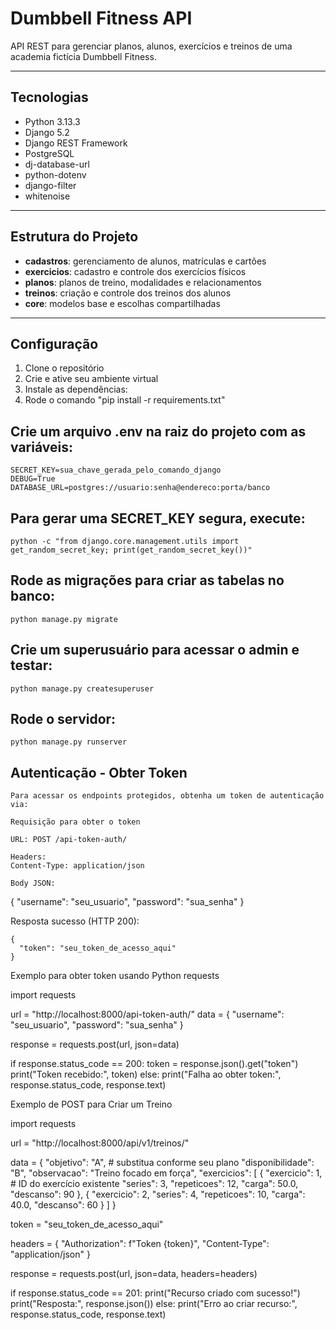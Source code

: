 # Dumbbell Fitness API

API REST para gerenciar planos, alunos, exercícios e treinos de uma academia fictícia Dumbbell Fitness.

---

## Tecnologias

- Python 3.13.3
- Django 5.2
- Django REST Framework
- PostgreSQL
- dj-database-url
- python-dotenv
- django-filter
- whitenoise

---

## Estrutura do Projeto

- **cadastros**: gerenciamento de alunos, matrículas e cartões
- **exercicios**: cadastro e controle dos exercícios físicos
- **planos**: planos de treino, modalidades e relacionamentos
- **treinos**: criação e controle dos treinos dos alunos
- **core**: modelos base e escolhas compartilhadas

---

## Configuração

1. Clone o repositório
2. Crie e ative seu ambiente virtual
3. Instale as dependências:
4. Rode o comando "pip install -r requirements.txt"

## Crie um arquivo .env na raiz do projeto com as variáveis:

    SECRET_KEY=sua_chave_gerada_pelo_comando_django
    DEBUG=True
    DATABASE_URL=postgres://usuario:senha@endereco:porta/banco

## Para gerar uma SECRET_KEY segura, execute:

    python -c "from django.core.management.utils import get_random_secret_key; print(get_random_secret_key())"

## Rode as migrações para criar as tabelas no banco:

    python manage.py migrate

## Crie um superusuário para acessar o admin e testar:

    python manage.py createsuperuser

## Rode o servidor:

    python manage.py runserver

## Autenticação - Obter Token

    Para acessar os endpoints protegidos, obtenha um token de autenticação via:

    Requisição para obter o token

    URL: POST /api-token-auth/

    Headers:
    Content-Type: application/json

    Body JSON:

{
"username": "seu_usuario",
"password": "sua_senha"
}

Resposta sucesso (HTTP 200):

    {
      "token": "seu_token_de_acesso_aqui"
    }

Exemplo para obter token usando Python requests

import requests

url = "http://localhost:8000/api-token-auth/"
data = {
"username": "seu_usuario",
"password": "sua_senha"
}

response = requests.post(url, json=data)

if response.status_code == 200:
token = response.json().get("token")
print("Token recebido:", token)
else:
print("Falha ao obter token:", response.status_code, response.text)

Exemplo de POST para Criar um Treino

import requests

url = "http://localhost:8000/api/v1/treinos/"

data = {
"objetivo": "A", # substitua conforme seu plano
"disponibilidade": "B",
"observacao": "Treino focado em força",
"exercicios": [
{
"exercicio": 1, # ID do exercício existente
"series": 3,
"repeticoes": 12,
"carga": 50.0,
"descanso": 90
},
{
"exercicio": 2,
"series": 4,
"repeticoes": 10,
"carga": 40.0,
"descanso": 60
}
]
}

token = "seu_token_de_acesso_aqui"

headers = {
"Authorization": f"Token {token}",
"Content-Type": "application/json"
}

response = requests.post(url, json=data, headers=headers)

if response.status_code == 201:
print("Recurso criado com sucesso!")
print("Resposta:", response.json())
else:
print("Erro ao criar recurso:", response.status_code, response.text)
